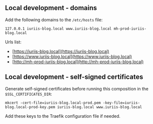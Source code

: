 ## Local development - domains ##

Add the following domains to the `/etc/hosts` file:

```shell
127.0.0.1 iuriis-blog.local www.iuriis-blog.local mh-prod-iuriis-blog.local
```

Urls list:
- [https://iuriis-blog.local](https://iuriis-blog.local) 
- [https://www.iuriis-blog.local](https://www.iuriis-blog.local) 
- [http://mh-prod-iuriis-blog.local](http://mh-prod-iuriis-blog.local)


## Local development - self-signed certificates ##

Generate self-signed certificates before running this composition in the `$SSL_CERTIFICATES_DIR`:

```shell
mkcert -cert-file=iuriis-blog.local-prod.pem -key-file=iuriis-blog.local-prod-key.pem iuriis-blog.local www.iuriis-blog.local
```

Add these keys to the Traefik configuration file if needed.